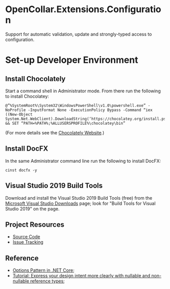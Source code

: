 # OpenCollar.Extensions.Configuration
Support for automatic validation, update and strongly-typed access to configuration.

# Set-up Developer Environment

## Install Chocolately

Start a command shell in Administrator mode.  From there run the following to install Chocolatey:

```
@”%SystemRoot%\System32\WindowsPowerShell\v1.0\powershell.exe” -NoProfile -InputFormat None -ExecutionPolicy Bypass -Command “iex ((New-Object System.Net.WebClient).DownloadString(‘https://chocolatey.org/install.ps1'))" && SET “PATH=%PATH%;%ALLUSERSPROFILE%\chocolatey\bin”
```
(For more details see the [Chocolately Website](https://chocolatey.org/docs/installation).)

## Install DocFX

In the same Administrator command line run the following to install DocFX:

```
cinst docfx -y
```

## Visual Studio 2019 Build Tools

Download and install the Visual Studio 2019 Build Tools (free) from the [Microsoft Visual Studio Downloads](https://visualstudio.microsoft.com/downloads/#build-tools-for-visual-studio-2019) page; look for "Build Tools for Visual Studio 2019" on the page.

## Project Resources

 * [Source Code](https://github.com/open-collar/OpenCollar.Extensions.Configuration)
 * [Issue Tracking](https://github.com/open-collar/OpenCollar.Extensions.Configuration/issues)

## Reference

 * [Options Pattern in .NET Core](https://codeburst.io/options-pattern-in-net-core-a50285aeb18d);
 * [Tutorial: Express your design intent more clearly with nullable and non-nullable reference types](https://docs.microsoft.com/en-us/dotnet/csharp/tutorials/nullable-reference-types);
